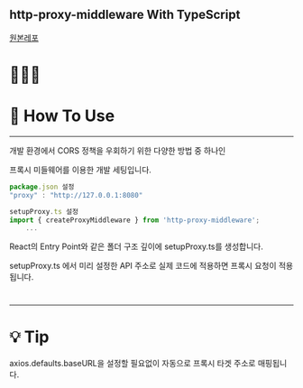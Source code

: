 ## http-proxy-middleware With TypeScript
[원본레포](https://github.com/chimurai/http-proxy-middleware)

# 👨🏻‍🔧 

# 🚀 How To Use
---
개발 환경에서 CORS 정책을 우회하기 위한 다양한 방법 중 하나인

프록시 미들웨어를 이용한 개발 세팅입니다.

```js
package.json 설정
"proxy" : "http://127.0.0.1:8080"

setupProxy.ts 설정
import { createProxyMiddleware } from 'http-proxy-middleware';
    ...
```

React의 Entry Point와 같은 폴더 구조 깊이에 setupProxy.ts를 생성합니다.

setupProxy.ts 에서 미리 설정한 API 주소로 실제 코드에 적용하면 프록시 요청이 적용됩니다.
#

--- 

# 💡 Tip

axios.defaults.baseURL을 설정할 필요없이 자동으로 프록시 타겟 주소로 매핑됩니다.